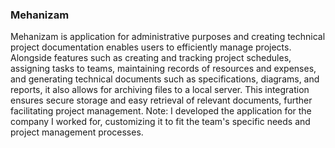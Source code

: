 ### Mehanizam

Mehanizam is application for administrative purposes and creating technical project documentation enables users to efficiently manage projects. Alongside features such as creating and tracking project schedules, assigning tasks to teams, maintaining records of resources and expenses, and generating technical documents such as specifications, diagrams, and reports, it also allows for archiving files to a local server. This integration ensures secure storage and easy retrieval of relevant documents, further facilitating project management. Note: I developed the application for the company I worked for, customizing it to fit the team's specific needs and project management processes.
